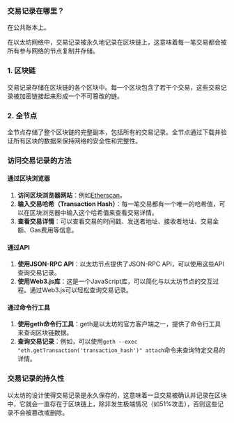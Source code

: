 ### 交易记录在哪里？

在公共账本上。

在以太坊网络中，交易记录被永久地记录在区块链上，这意味着每一笔交易都会被所有参与网络的节点复制并存储。

### 1. 区块链

交易记录存储在区块链的各个区块中。每一个区块包含了若干个交易，这些交易记录被加密链接起来形成一个不可篡改的链。

### 2. 全节点

全节点存储了整个区块链的完整副本，包括所有的交易记录。全节点通过下载并验证所有区块的数据来保持网络的安全性和完整性。

### 访问交易记录的方法

#### 通过区块浏览器

1. **访问区块浏览器网站**：例如[Etherscan](https://etherscan.io/)。
2. **输入交易哈希（Transaction Hash）**：每一笔交易都有一个唯一的哈希值，可以在区块浏览器中输入这个哈希值来查看交易详情。
3. **查看交易详情**：可以查看交易的时间戳、发送者地址、接收者地址、交易金额、Gas费用等信息。

#### 通过API

1. **使用JSON-RPC API**：以太坊节点提供了JSON-RPC API，可以使用这些API查询交易记录。
2. **使用Web3.js库**：这是一个JavaScript库，可以简化与以太坊节点的交互过程。通过Web3.js可以轻松查询交易记录。

#### 通过命令行工具

1. **使用geth命令行工具**：geth是以太坊的官方客户端之一，提供了命令行工具来查询区块链数据。
2. **查询交易记录**：例如，可以使用`geth --exec "eth.getTransaction('transaction_hash')" attach`命令来查询特定交易的详情。

### 交易记录的持久性

以太坊的设计使得交易记录是永久保存的，这意味着一旦交易被确认并记录在区块中，它就会一直存在于区块链上，除非发生极端情况（如51%攻击），否则这些记录不会被篡改或删除。